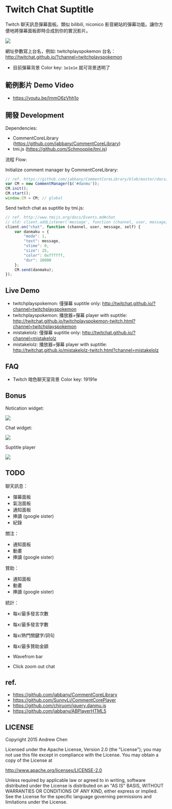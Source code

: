 # Twitch Chat Suptitle

Twitch 聊天訊息彈幕面板。類似 bilibili, niconico 影音網站的彈幕功能。讓你方便地將彈幕面板即時合成到你的實況影片。

![](art/twichat-screenshot.png)

網址參數寫上台名，例如: twitchplayspokemon 台名： http://twitchat.github.io/?channel=twitchplayspokemon

* 目前彈幕背景 Color key: `1e1e1e` 就可背景透明了

## 範例影片 Demo Video

* https://youtu.be/lmmO6zVhh1o

## 開發 Development

Dependencies:

* CommentCoreLibrary (https://github.com/jabbany/CommentCoreLibrary)
* tmi.js (https://github.com/Schmoopiie/tmi.js)

流程 Flow:

Initialize comment manager by CommentCoreLibrary:

```js
// ref. https://github.com/jabbany/CommentCoreLibrary/blob/master/docs/Intro.md#调用api函数-api-calls
var CM = new CommentManager($('#danmu'));
CM.init();
CM.start();
window.CM = CM; // global
```

Send twitch chat as suptitle by tmi.js:

```js
// ref. http://www.tmijs.org/docs/Events.md#chat
// old: client.addListener('message', function (channel, user, message, self) {});
client.on("chat", function (channel, user, message, self) {
    var danmaku = {
        "mode": 1,
        "text": message,
        "stime": 0,
        "size": 25,
        "color": 0xffffff,
        "dur": 10000
    };
    CM.send(danmaku);
});
```

## Live Demo

* twitchplayspokemon: 僅彈幕 suptitle only: http://twitchat.github.io/?channel=twitchplayspokemon
* twitchplayspokemon: 播放器+彈幕 player with suptitle: http://twitchat.github.io/twitchplayspokemon-twitch.html?channel=twitchplayspokemon
* mistakelolz: 僅彈幕 suptitle only: http://twitchat.github.io/?channel=mistakelolz
* mistakelolz: 播放器+彈幕 player with suptitle: http://twitchat.github.io/mistakelolz-twitch.html?channel=mistakelolz

## FAQ

* Twitch 暗色聊天室背景 Color key: 19191e

## Bonus

Notication widget:

![](art/screenshot-notification.png)

Chat widget:

![](art/screenshot-chat.png)

Suptitle player

![](art/screenshot-player.png)

## TODO

聊天訊息：

* 彈幕面板
* 氣泡面板
* 通知面板
* 捧讀 (google sister)
* 紀錄

關注：

* 通知面板
* 動畫
* 捧讀 (google sister)

贊助：

* 通知面板
* 動畫
* 捧讀 (google sister)

統計：

* 每x/最多發言次數
* 每x/最多發言字數
* 每x/熱門關鍵字/詞句
* 每x/最多贊助金額

* Wavefrom bar
* Click zoom out chat


## ref.

* https://github.com/jabbany/CommentCoreLibrary
* https://github.com/SunnyLi/CommentCorePlayer
* https://github.com/chiruom/jquery.danmu.js
* https://github.com/jabbany/ABPlayerHTML5

## LICENSE

Copyright 2015 Andrew Chen

Licensed under the Apache License, Version 2.0 (the "License"); you may not use this file except in compliance with the License. You may obtain a copy of the License at

http://www.apache.org/licenses/LICENSE-2.0

Unless required by applicable law or agreed to in writing, software distributed under the License is distributed on an "AS IS" BASIS, WITHOUT WARRANTIES OR CONDITIONS OF ANY KIND, either express or implied. See the License for the specific language governing permissions and limitations under the License.
